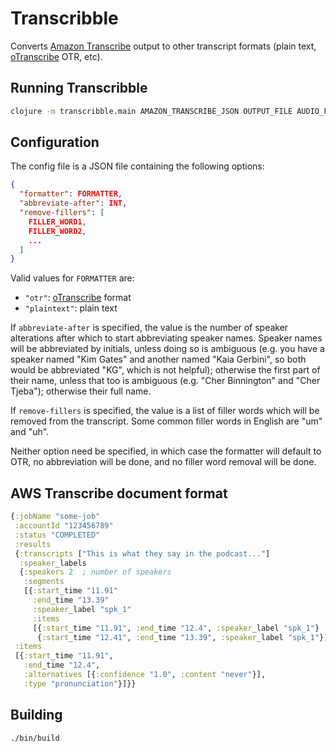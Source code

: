 # Transcribble

Converts [Amazon Transcribe](https://docs.aws.amazon.com/transcribe/latest/dg/what-is-transcribe.html) output to other transcript formats (plain text, [oTranscribe](https://otranscribe.com) OTR, etc).

## Running Transcribble

```sh
clojure -m transcribble.main AMAZON_TRANSCRIBE_JSON OUTPUT_FILE AUDIO_FILE SPEAKERS [CONFIG_FILE]
```

## Configuration

The config file is a JSON file containing the following options:

```json
{
  "formatter": FORMATTER,
  "abbreviate-after": INT,
  "remove-fillers": [
    FILLER_WORD1,
    FILLER_WORD2,
    ...
  ]
}
```

Valid values for `FORMATTER` are:
- `"otr"`: [oTranscribe](https://otranscribe.com) format
- `"plaintext"`: plain text

If `abbreviate-after` is specified, the value is the number of speaker
alterations after which to start abbreviating speaker names. Speaker names will
be abbreviated by initials, unless doing so is ambiguous (e.g. you have a
speaker named "Kim Gates" and another named "Kaia Gerbini", so both would be
abbreviated "KG", which is not helpful); otherwise the first part of their name,
unless that too is ambiguous (e.g. "Cher Binnington" and "Cher Tjeba");
otherwise their full name.

If `remove-fillers` is specified, the value is a list of filler words which will
be removed from the transcript. Some common filler words in English are "um" and
"uh".

Neither option need be specified, in which case the formatter will default to
OTR, no abbreviation will be done, and no filler word removal will be done.

## AWS Transcribe document format

```clj
{:jobName "some-job"
 :accountId "123456789"
 :status "COMPLETED"
 :results
 {:transcripts ["This is what they say in the podcast..."]
  :speaker_labels
  {:speakers 2  ; number of speakers
   :segments
   [{:start_time "11.91"
     :end_time "13.39"
     :speaker_label "spk_1"
     :items
     [{:start_time "11.91", :end_time "12.4", :speaker_label "spk_1"}
      {:start_time "12.41", :end_time "13.39", :speaker_label "spk_1"}]}]}
 :items
 [{:start_time "11.91",
   :end_time "12.4",
   :alternatives [{:confidence "1.0", :content "never"}],
   :type "pronunciation"}]}}
```

## Building

```bash
./bin/build
```
